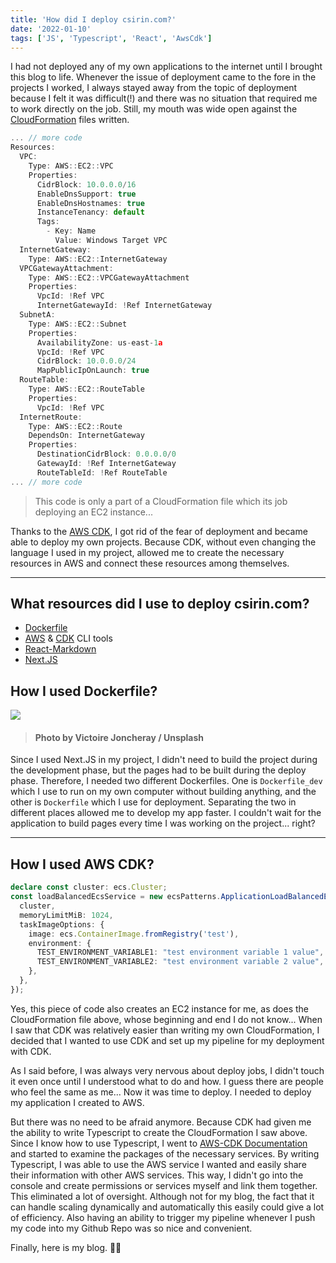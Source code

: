 ```yaml
---
title: 'How did I deploy csirin.com?'
date: '2022-01-10'
tags: ['JS', 'Typescript', 'React', 'AwsCdk']
---
```


I had not deployed any of my own applications to the internet until I brought this blog to life. Whenever the issue of 
deployment came to the fore in the projects I worked, I always stayed away from the topic of deployment because 
I felt it was difficult(!) and there was no situation that required me to work directly on the job. Still, my mouth was 
wide open against the [CloudFormation](https://aws.amazon.com/cloudformation/) files written.

```typescript
... // more code
Resources:
  VPC:
    Type: AWS::EC2::VPC
    Properties:
      CidrBlock: 10.0.0.0/16
      EnableDnsSupport: true
      EnableDnsHostnames: true
      InstanceTenancy: default
      Tags:
        - Key: Name
          Value: Windows Target VPC
  InternetGateway:
    Type: AWS::EC2::InternetGateway
  VPCGatewayAttachment:
    Type: AWS::EC2::VPCGatewayAttachment
    Properties:
      VpcId: !Ref VPC
      InternetGatewayId: !Ref InternetGateway
  SubnetA:
    Type: AWS::EC2::Subnet
    Properties:
      AvailabilityZone: us-east-1a
      VpcId: !Ref VPC
      CidrBlock: 10.0.0.0/24
      MapPublicIpOnLaunch: true
  RouteTable:
    Type: AWS::EC2::RouteTable
    Properties:
      VpcId: !Ref VPC
  InternetRoute:
    Type: AWS::EC2::Route
    DependsOn: InternetGateway
    Properties:
      DestinationCidrBlock: 0.0.0.0/0
      GatewayId: !Ref InternetGateway
      RouteTableId: !Ref RouteTable
... // more code
```
>  This code is only a part of a CloudFormation
file which its job deploying an EC2 instance...

Thanks to the [AWS CDK](https://aws.amazon.com/cdk/), 
I got rid of the fear of deployment and became able to deploy my own projects. Because CDK, without even changing the 
language I used in my project, allowed me to create the necessary resources in AWS and connect these resources among themselves.

---

## What resources did I use to deploy csirin.com?
- [Dockerfile](https://docs.docker.com/get-started/)
- [AWS](https://aws.amazon.com/cli/) & [CDK](https://aws.amazon.com/cdk/) CLI tools
- [React-Markdown](https://github.com/remarkjs/react-markdown)
- [Next.JS](https://nextjs.org/)

## How I used Dockerfile?
![](https://cdn-media-1.freecodecamp.org/images/1*F_Av332fsAf6RJ97gM2h8w.png)
> #### Photo by Victoire Joncheray / Unsplash

Since I used Next.JS in my project, I didn't need to build the project during
the development phase, but the pages had to be built during the deploy phase.
Therefore, I needed two different Dockerfiles. One is `Dockerfile_dev` which I
use to run on my own computer without building anything, and the other is `Dockerfile` which I use for deployment.
Separating the two in different places allowed me to develop my app faster. I couldn't wait
for the application to build pages every time I was working on the project... right?

---

## How I used AWS CDK?

```typescript
declare const cluster: ecs.Cluster;
const loadBalancedEcsService = new ecsPatterns.ApplicationLoadBalancedEc2Service(this, 'Service', {
  cluster,
  memoryLimitMiB: 1024,
  taskImageOptions: {
    image: ecs.ContainerImage.fromRegistry('test'),
    environment: {
      TEST_ENVIRONMENT_VARIABLE1: "test environment variable 1 value",
      TEST_ENVIRONMENT_VARIABLE2: "test environment variable 2 value",
    },
  },
});
```

Yes, this piece of code also creates an EC2 instance for me, as does the CloudFormation file above,
whose beginning and end I do not know... When I saw that CDK was relatively easier than writing my own CloudFormation, 
I decided that I wanted to use CDK and set up my pipeline for my deployment with CDK.

As I said before, I was always very nervous about deploy jobs, I didn't touch it even once until I understood what to do and how.
I guess there are people who feel the same as me... Now it was time to deploy. I needed to deploy my application I created to AWS.

But there was no need to be afraid anymore. Because CDK had given me the ability to write Typescript to create the CloudFormation I saw above. Since I know how to use Typescript, I went to [AWS-CDK Documentation](https://docs.aws.amazon.com/cdk/api/v2/) and started to examine the packages of the necessary services. By writing Typescript, I was able to use the AWS service I wanted and easily share their information with other AWS services. This way, I didn't go into the console and create permissions or services myself and link them together. This eliminated a lot of oversight. Although not for my blog, the fact that it can handle scaling dynamically and automatically this easily could give a lot of efficiency. Also having an ability to trigger my pipeline whenever I push my code into my Github Repo
was so nice and convenient.

Finally, here is my blog. 🎉🎉

